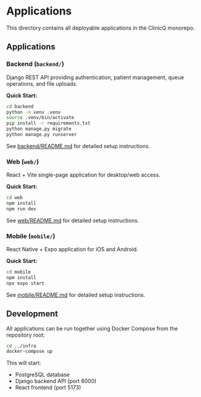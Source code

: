 # Applications

This directory contains all deployable applications in the ClinicQ monorepo.

## Applications

### Backend (`backend/`)
Django REST API providing authentication, patient management, queue operations, and file uploads.

**Quick Start:**
```bash
cd backend
python -m venv .venv
source .venv/bin/activate
pip install -r requirements.txt
python manage.py migrate
python manage.py runserver
```

See [backend/README.md](backend/README.md) for detailed setup instructions.

### Web (`web/`)
React + Vite single-page application for desktop/web access.

**Quick Start:**
```bash
cd web
npm install
npm run dev
```

See [web/README.md](web/README.md) for detailed setup instructions.

### Mobile (`mobile/`)
React Native + Expo application for iOS and Android.

**Quick Start:**
```bash
cd mobile
npm install
npx expo start
```

See [mobile/README.md](mobile/README.md) for detailed setup instructions.

## Development

All applications can be run together using Docker Compose from the repository root:

```bash
cd ../infra
docker-compose up
```

This will start:
- PostgreSQL database
- Django backend API (port 8000)
- React frontend (port 5173)
